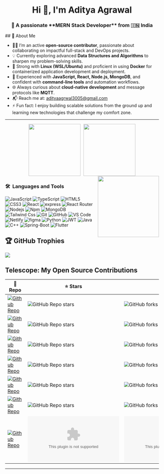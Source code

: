 <h1 align="center">Hi 👋, I'm Aditya Agrawal</h1>
<h3 align="center">🎯 A passionate **MERN Stack Developer** from 🇮🇳 India</h3>
## 🚀 About Me

- 🧑‍💻 I’m an active **open-source contributor**, passionate about collaborating on impactful full-stack and DevOps projects.  
- 💡 Currently exploring advanced **Data Structures and Algorithms** to sharpen my problem-solving skills.  
- 🐧 Strong with **Linux (WSL/Ubuntu)** and proficient in using **Docker** for containerized application development and deployment.  
- 🔗 Experienced with **JavaScript, React, Node.js, MongoDB**, and confident with **command-line tools** and automation workflows.  
- 🌐 Always curious about **cloud-native development** and message protocols like **MQTT**.  
- 📬 Reach me at: [adityaagrwal3005@gmail.com](mailto:adityaagrwal3005@gmail.com)  
- ⚡ Fun fact: I enjoy building scalable solutions from the ground up and learning new technologies that challenge my comfort zone.


---
<div align="center" style="display: flex; justify-content: center; gap: 10px;">
  <img src="https://github-readme-stats.vercel.app/api?username=Aditya30ag&show_icons=true&theme=tokyonight" height="170"/>
<!--   <img src="https://github-readme-streak-stats.herokuapp.com/?user=Aditya30ag&theme=tokyonight" height="170"/> -->
  <img src="https://github-readme-stats.vercel.app/api/top-langs?username=aditya30ag&show_icons=true&locale=en&layout=compact" height="170"/>
</div>

<img src="https://i.pinimg.com/originals/e4/26/70/e426702edf874b181aced1e2fa5c6cde.gif" height="200px" align="right"/>

### 🛠 &nbsp;Languages and Tools

![JavaScript](https://img.shields.io/badge/-JavaScript-%23F7DF1C?style=for-the-badge&logo=javascript&logoColor=000000&labelColor=%23F7DF1C&color=%23FFCE5A)
![TypeScript](https://img.shields.io/badge/-TypeScript-61DAFB?style=for-the-badge&logo=TypeScript&logoColor=ffffff)
![HTML5](https://img.shields.io/badge/-HTML5-%23E44D27?style=for-the-badge&logo=html5&logoColor=ffffff)
![CSS3](https://img.shields.io/badge/-CSS3-%231572B6?style=for-the-badge&logo=css3)
![React](https://img.shields.io/badge/-React-61DAFB?style=for-the-badge&logo=react&logoColor=ffffff)
![express](https://img.shields.io/badge/Express.js-404D59?style=for-the-badge)
![React Router](https://img.shields.io/badge/React_Router-CA4245?style=for-the-badge&logo=react-router&logoColor=white)
![Nodejs](https://img.shields.io/badge/-Nodejs-339933?style=for-the-badge&logo=Node.js&logoColor=ffffff)
![Npm](https://img.shields.io/badge/-npm-CB3837?style=for-the-badge&logo=npm)
![MongoDB](https://img.shields.io/badge/MongoDB-4EA94B?style=for-the-badge&logo=mongodb&logoColor=white)
![Tailwind Css](https://img.shields.io/badge/Tailwind_CSS-38B2AC?style=for-the-badge&logo=tailwind-css&logoColor=white)
![Git](https://img.shields.io/badge/-Git-%23F05032?style=for-the-badge&logo=git&logoColor=%23ffffff)
![GitHub](https://img.shields.io/badge/-GitHub-181717?style=for-the-badge&logo=github)
![VS Code](http://img.shields.io/badge/-VS%20Code-007ACC?style=for-the-badge&logo=visual-studio-code&logoColor=ffffff)
![Netlify](https://img.shields.io/badge/Netlify-00C7B7?style=for-the-badge&logo=netlify&logoColor=white)
![figma](https://img.shields.io/badge/figma-0AC97F?style=for-the-badge&logo=figma&logoColor=white)
![Python](https://img.shields.io/badge/python-3670A0?style=for-the-badge&logo=python&logoColor=ffdd54)
![JWT](https://img.shields.io/badge/JWT-black?style=for-the-badge&logo=JSON%20web%20tokens)
![Java](https://img.shields.io/badge/java-%23ED8B00.svg?style=for-the-badge&logo=openjdk&logoColor=white)
![C++](https://img.shields.io/badge/C++-%231572B6?style=for-the-badge&logo=openjdk&logoColor=white)
![Spring-Boot](https://img.shields.io/badge/SpringBoot-4EA94B?style=for-the-badge&logo=mongodb&logoColor=white)
![Flutter](https://img.shields.io/badge/Flutter-02569B?style=for-the-badge&logo=flutter&logoColor=white)
<br/>

## 🏆 GitHub Trophies
![](https://github-profile-trophy.vercel.app/?username=Aditya30ag&theme=darkhub&no-frame=true&no-bg=false&margin-w=4)

## Telescope: My Open Source Contributions
| 🎁 Repo | ⭐ Stars | 📚 Forks | ✨ Contributions |
| --- | --- | --- | --- |
| [![Github Repo](https://img.shields.io/badge/fossology-fossology-green?style=flat&logo=php)](https://github.com/fossology/fossology) | ![GitHub Repo stars](https://img.shields.io/github/stars/fossology/fossology?style=flat) | ![GitHub forks](https://img.shields.io/github/forks/fossology/fossology?style=flat) | [Issues](https://github.com/fossology/fossology/issues) \| [Pull Requests](https://github.com/fossology/fossology/pulls)
| [![Github Repo](https://img.shields.io/badge/Numfocus-DISCOVER--Cookbook-blue?style=flat&logo=jupyter)](https://github.com/numfocus/DISCOVER-Cookbook) | ![GitHub Repo stars](https://img.shields.io/github/stars/DISCOVER-Cookbook?style=flat) | ![GitHub forks](https://img.shields.io/github/forks/numfocus/DISCOVER-Cookbook?style=flat) | [Issues](https://github.com/numfocus/DISCOVER-Cookbook/issues) \| [Pull Requests](https://github.com/numfocus/DISCOVER-Cookbook/pulls)
| [![Github Repo](https://img.shields.io/badge/linuxfoundation-insights-purple?style=flat&logo=dotnet)](https://github.com/linuxfoundation/insights) | ![GitHub Repo stars](https://img.shields.io/github/stars/linuxfoundation/insights?style=flat) | ![GitHub forks](https://img.shields.io/github/forks/linuxfoundation/insights?style=flat) | [Issues](https://github.com/linuxfoundation/insights/issues) \| [Pull Requests](https://github.com/linuxfoundation/insights/pulls)
| [![Github Repo](https://img.shields.io/badge/AossieOrg-InPactAI-orange?style=flat&logo=react)](https://github.com/AOSSIE-Org/InPactAI) | ![GitHub Repo stars](https://img.shields.io/github/stars/AOSSIE-Org/InPactAI?style=flat) | ![GitHub forks](https://img.shields.io/github/forks/AOSSIE-Org/InPactAI?style=flat) | [Issues](https://github.com/AOSSIE-Org/InPactAI/issues) \| [Pull Requests](https://github.com/AOSSIE-Org/InPactAI/pulls)
| [![Github Repo](https://img.shields.io/badge/AossieOrg-PictoPy-yellow?style=flat&logo=python)](https://github.com/AOSSIE-Org/PictoPy) | ![GitHub Repo stars](https://img.shields.io/github/stars/AOSSIE-Org/PictoPy?style=flat) | ![GitHub forks](https://img.shields.io/github/forks/AOSSIE-Org/PictoPy?style=flat) | [Issues](https://github.com/AOSSIE-Org/PictoPy/issues) \| [Pull Requests](https://github.com/AOSSIE-Org/PictoPy/pulls)
| [![Github Repo](https://img.shields.io/badge/CircuitVerse-CircuitVerse-red?style=flat&logo=javascript)](https://github.com/CircuitVerse/CircuitVerse) | ![GitHub Repo stars](https://img.shields.io/github/stars/CircuitVerse/CircuitVerse?style=flat) | ![GitHub forks](https://img.shields.io/github/forks/CircuitVerse/CircuitVerse?style=flat) | [Issues](https://github.com/CircuitVerse/CircuitVerse/issues) \| [Pull Requests](https://github.com/CircuitVerse/CircuitVerse/pulls)
| [![Github Repo](https://img.shields.io/badge/AossieOrg-DevrAI-lightblue?style=flat&logo=react)](https://github.com/AOSSIE-Org/Devr.AI) | ![GitHub Repo stars](https://img.shields.io/github/stars/AOSSIE-Org/Devr.AI?style=flat) | ![GitHub forks](https://img.shields.io/github/forks/AOSSIE-Org/Devr.AI?style=flat) | [Issues](https://github.com/AOSSIE-Org/Devr.AI/issues) \| [Pull Requests](https://github.com/AOSSIE-Org/Devr.AI/pulls)

<hr>
